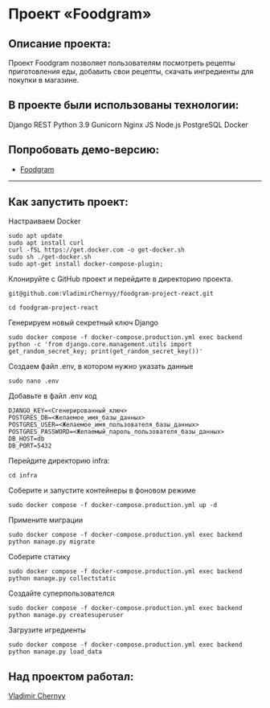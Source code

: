 #  Проект «Foodgram»

## Описание проекта:

Проект Foodgram позволяет пользователям посмотреть рецепты приготовления еды, 
добавить свои рецепты, скачать ингредиенты для покупки в магазине.


## В проекте были использованы технологии:
Django REST
Python 3.9
Gunicorn
Nginx
JS
Node.js
PostgreSQL
Docker

## Попробовать демо-версию:
* [Foodgram](https://ya-foodgramm.ddns.net)
---

## Как запустить проект:



 Настраиваем Docker
``` 
sudo apt update
sudo apt install curl
curl -fSL https://get.docker.com -o get-docker.sh
sudo sh ./get-docker.sh
sudo apt-get install docker-compose-plugin;
``` 
Клонируйте с GitHub проект и перейдите в директорию проекта.
``` 
git@github.com:VladimirChernyy/foodgram-project-react.git

cd foodgram-project-react
``` 
Генерируем новый секретный ключ Django

```
sudo docker compose -f docker-compose.production.yml exec backend python -c 'from django.core.management.utils import get_random_secret_key; print(get_random_secret_key())'
```

Создаем файл .env, в котором нужно указать данные

``` 
sudo nano .env
```
Добавьте в файл .env код  

```
DJANGO_KEY=<Сгенерированный_ключ>
POSTGRES_DB=<Желаемое_имя_базы_данных>
POSTGRES_USER=<Желаемое_имя_пользователя_базы_данных>
POSTGRES_PASSWORD=<Желаемый_пароль_пользователя_базы_данных>
DB_HOST=db
DB_PORT=5432
```
Перейдите директорию infra:

```
cd infra
```

Соберите и запустите контейнеры в фоновом режиме
```
sudo docker compose -f docker-compose.production.yml up -d
```
Примените миграции
```
sudo docker compose -f docker-compose.production.yml exec backend python manage.py migrate
```
Соберите статику
```
sudo docker compose -f docker-compose.production.yml exec backend python manage.py collectstatic
```

Создайте суперпользователся
```
sudo docker compose -f docker-compose.production.yml exec backend python manage.py createsuperuser
```

Загрузите игредиенты 
```
sudo docker compose -f docker-compose.production.yml exec backend python manage.py load_data
```

## Над проектом работал:
[Vladimir Chernyy](https://github.com/VladimirChernyy)
